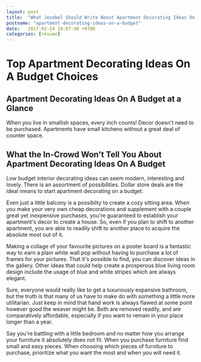 ```yaml
---
layout: post
title:  "What Jezebel Should Write About Apartment Decorating Ideas On A Budget"
postname: "apartment-decorating-ideas-on-a-budget"
date:   2017-02-24 10:07:48 +0700
categories: [resume]
---
```

 Top Apartment Decorating Ideas On A Budget Choices 
====================================================

 Apartment Decorating Ideas On A Budget at a Glance 
----------------------------------------------------

When you live in smallish spaces, every inch counts! Decor doesn't need to be purchased. Apartments have small kitchens without a great deal of counter space.

 What the In-Crowd Won't Tell You About Apartment Decorating Ideas On A Budget 
-------------------------------------------------------------------------------

Low budget interior decorating ideas can seem modern, interesting and lovely. There is an assortment of possibilities. Dollar store deals are the ideal means to start apartment decorating on a budget.

Even just a little balcony is a possiblity to create a cozy sitting area. When you make your very own cheap decorations and supplement with a couple great yet inexpensive purchases, you're guaranteed to establish your apartment's decor to create a house. So, even if you plan to shift to another apartment, you are able to readily shift to another place to acquire the absolute most out of it.

Making a collage of your favourite pictures on a poster board is a fantastic way to earn a plain white wall pop without having to purchase a lot of frames for your pictures. That it's possible to find, you can discover ideas in the gallery. Other ideas that could help create a prosperous blue living room design include the usage of blue and white stripes which are always elegant.

Sure, everyone would really like to get a luxuriously expansive bathroom, but the truth is that many of us have to make do with something a little more utilitarian. Just keep in mind that hand work is always flawed at some point however good the weaver might be. Both are removed readily, and are comparatively affordable, especially if you want to remain in your place longer than a year.

Say you're battling with a little bedroom and no matter how you arrange your furniture it absolutely does not fit. When you purchase furniture find small and easy pieces. When choosing which pieces of furniture to purchase, prioritize what you want the most and when you will need it.
